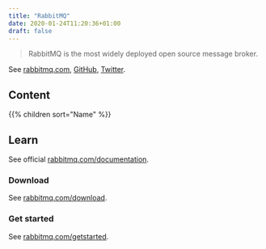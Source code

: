 ```yaml
---
title: "RabbitMQ"
date: 2020-01-24T11:20:36+01:00
draft: false
---
```


> RabbitMQ is the most widely deployed open source message broker.

See [rabbitmq.com](https://www.rabbitmq.com/), [GitHub](https://github.com/rabbitmq), [Twitter](https://twitter.com/RabbitMQ).

## Content

{{% children sort="Name" %}}

## Learn

See official [rabbitmq.com/documentation](https://www.rabbitmq.com/documentation.html).

### Download

See [rabbitmq.com/download](https://www.rabbitmq.com/download.html).

### Get started

See [rabbitmq.com/getstarted](https://www.rabbitmq.com/getstarted.html).
